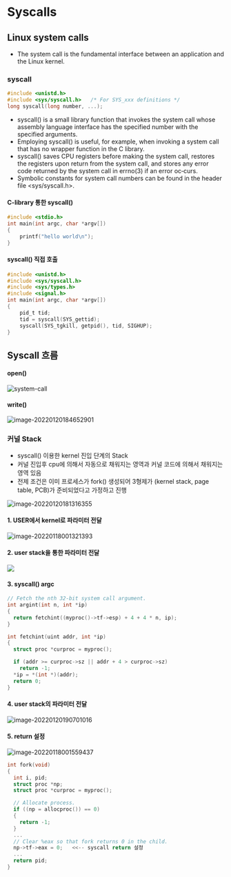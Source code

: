 # Syscalls

## Linux system calls

* The system call is the fundamental interface between an application and the Linux kernel.

### syscall

```c
#include <unistd.h>
#include <sys/syscall.h>   /* For SYS_xxx definitions */
long syscall(long number, ...);
```

* syscall()  is a small library function that invokes the system call whose assembly language interface has the specified number with the specified arguments.  
* Employing syscall() is useful, for example,  when invoking a system call that has no wrapper function in the C library.
* syscall() saves CPU registers before making the system call, restores the registers upon return from the system call, and stores any error code returned by the system call in errno(3) if an  error  oc‐curs.
*  Symbolic constants for system call numbers can be found in the header file <sys/syscall.h>.

#### C-library 통한 syscall()

```c
#include <stdio.h>
int main(int argc, char *argv[])
{
    printf("hello world\n");
}
```



#### syscall() 직접 호출

```c
#include <unistd.h>
#include <sys/syscall.h>
#include <sys/types.h>
#include <signal.h>
int main(int argc, char *argv[])
{
    pid_t tid;
    tid = syscall(SYS_gettid);
    syscall(SYS_tgkill, getpid(), tid, SIGHUP);
}
```



## Syscall 흐름

#### open()

![system-call](img/System-Call.png)



#### write()

![image-20220120184652901](img/image-20220120184652901.png)





### 커널 Stack 

* syscall() 이용한 kernel 진입 단계의 Stack
* 커널 진입후 cpu에 의해서 자동으로 채워지는 영역과 커널 코드에 의해서 채워지는 영역 있음
* 전제 조건은 이미 프로세스가 fork() 생성되어 3형제가 (kernel stack, page table, PCB)가 준비되었다고 가정하고 진행

![image-20220120181316355](img/image-20220120181316355.png)



#### 1. USER에서 kernel로 파라미터 전달

![image-20220118001321393](img/image-20220118001321393.png)



#### 2. user stack을 통한 파라미터 전달

![](img/image-100.png)

#### 3. syscall() argc 

```c
// Fetch the nth 32-bit system call argument.
int argint(int n, int *ip)
{
  return fetchint((myproc()->tf->esp) + 4 + 4 * n, ip);
}

int fetchint(uint addr, int *ip)
{
  struct proc *curproc = myproc();

  if (addr >= curproc->sz || addr + 4 > curproc->sz)
    return -1;
  *ip = *(int *)(addr);
  return 0;
}
```



#### 4. user stack의 파라미터 전달

![image-20220120190701016](img/image-20220120190701016.png)



#### 

#### 5. return  설정

![image-20220118001559437](img/image-20220118001559437.png)



```c
int fork(void)
{
  int i, pid;
  struct proc *np;
  struct proc *curproc = myproc();

  // Allocate process.
  if ((np = allocproc()) == 0)
  {
    return -1;
  }
  ... 
  // Clear %eax so that fork returns 0 in the child.
  np->tf->eax = 0;   <<-- syscall return 설정
  ...
  return pid;
}

```

